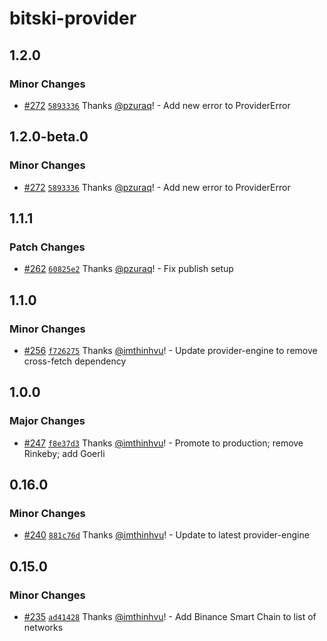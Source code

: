 # bitski-provider

## 1.2.0

### Minor Changes

- [#272](https://github.com/BitskiCo/bitski-js/pull/272) [`5893336`](https://github.com/BitskiCo/bitski-js/commit/5893336ce1b2302d5cb16cca2c02883d9b850e92) Thanks [@pzuraq](https://github.com/pzuraq)! - Add new error to ProviderError

## 1.2.0-beta.0

### Minor Changes

- [#272](https://github.com/BitskiCo/bitski-js/pull/272) [`5893336`](https://github.com/BitskiCo/bitski-js/commit/5893336ce1b2302d5cb16cca2c02883d9b850e92) Thanks [@pzuraq](https://github.com/pzuraq)! - Add new error to ProviderError

## 1.1.1

### Patch Changes

- [#262](https://github.com/BitskiCo/bitski-js/pull/262) [`60825e2`](https://github.com/BitskiCo/bitski-js/commit/60825e2de11ca598050587756ec7798b86598177) Thanks [@pzuraq](https://github.com/pzuraq)! - Fix publish setup

## 1.1.0

### Minor Changes

- [#256](https://github.com/BitskiCo/bitski-js/pull/256) [`f726275`](https://github.com/BitskiCo/bitski-js/commit/f7262757a6351f61a81398d4e24e1c756adbea53) Thanks [@imthinhvu](https://github.com/imthinhvu)! - Update provider-engine to remove cross-fetch dependency

## 1.0.0

### Major Changes

- [#247](https://github.com/BitskiCo/bitski-js/pull/247) [`f8e37d3`](https://github.com/BitskiCo/bitski-js/commit/f8e37d331924764e91852be7c699186e9f63c39b) Thanks [@imthinhvu](https://github.com/imthinhvu)! - Promote to production; remove Rinkeby; add Goerli

## 0.16.0

### Minor Changes

- [#240](https://github.com/BitskiCo/bitski-js/pull/240) [`881c76d`](https://github.com/BitskiCo/bitski-js/commit/881c76d76e22097ea22b23cf83c2af4ac12e8a63) Thanks [@imthinhvu](https://github.com/imthinhvu)! - Update to latest provider-engine

## 0.15.0

### Minor Changes

- [#235](https://github.com/BitskiCo/bitski-js/pull/235) [`ad41428`](https://github.com/BitskiCo/bitski-js/commit/ad41428b5381d4e869959a3d711636f3b07dd228) Thanks [@imthinhvu](https://github.com/imthinhvu)! - Add Binance Smart Chain to list of networks
